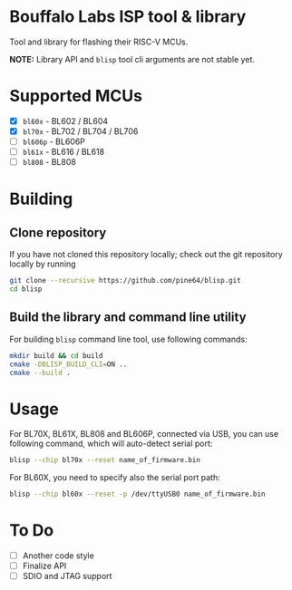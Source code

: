 # Bouffalo Labs ISP tool & library

Tool and library for flashing their RISC-V MCUs.

**NOTE:** Library API and `blisp` tool cli arguments are not stable yet.

# Supported MCUs

- [x] `bl60x` - BL602 / BL604
- [x] `bl70x` - BL702 / BL704 / BL706
- [ ] `bl606p` - BL606P
- [ ] `bl61x` - BL616 / BL618
- [ ] `bl808` - BL808

# Building

## Clone repository

If you have not cloned this repository locally; check out the git repository locally by running

```bash
git clone --recursive https://github.com/pine64/blisp.git
cd blisp
```

## Build the library and command line utility

For building `blisp` command line tool, use following commands:

```bash
mkdir build && cd build
cmake -DBLISP_BUILD_CLI=ON ..
cmake --build .
```

# Usage

For BL70X, BL61X, BL808 and BL606P, connected via USB, you can use following command, which will auto-detect serial port:

```bash
blisp --chip bl70x --reset name_of_firmware.bin
```

For BL60X, you need to specify also the serial port path:

```bash
blisp --chip bl60x --reset -p /dev/ttyUSB0 name_of_firmware.bin
```

# To Do

- [ ] Another code style
- [ ] Finalize API
- [ ] SDIO and JTAG support
